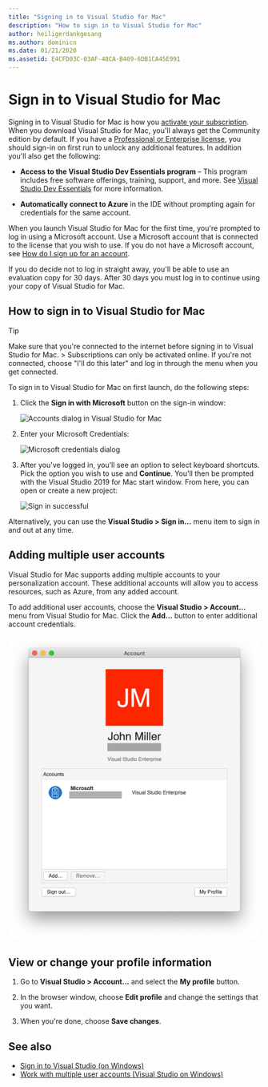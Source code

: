 ```yaml
---
title: "Signing in to Visual Studio for Mac"
description: "How to sign in to Visual Studio for Mac"
author: heiligerdankgesang
ms.author: dominicn
ms.date: 01/21/2020
ms.assetid: E4CFD03C-03AF-48CA-B409-6DB1CA45E991
---
```

# Sign in to Visual Studio for Mac

Signing in to Visual Studio for Mac is how you [activate your subscription](enable-subscription.md). When you download Visual Studio for Mac, you'll always get the Community edition by default. If you have a [Professional or Enterprise license](https://visualstudio.microsoft.com/vs/compare/), you should sign-in on first run to unlock any additional features. In addition you'll also get the following:

* **Access to the Visual Studio Dev Essentials program** – This program includes free software offerings, training, support, and more. See [Visual Studio Dev Essentials](https://visualstudio.microsoft.com/dev-essentials/) for more information.

* **Automatically connect to Azure** in the IDE without prompting again for credentials for the same account.

When you launch Visual Studio for Mac for the first time, you're prompted to log in using a Microsoft account. Use a Microsoft account that is connected to the license that you wish to use. If you do not have a Microsoft account, see [How do I sign up for an account](https://support.microsoft.com/instantanswers/d18cc497-d839-cf50-dea8-f99c95f2bd16/sign-up-for-a-microsoft-account).

If you do decide not to log in straight away, you'll be able to use an evaluation copy for 30 days. After 30 days you must log in to continue using your copy of Visual Studio for Mac.

## How to sign in to Visual Studio for Mac

> [!TIP]
> Make sure that you're connected to the internet before signing in to Visual Studio for Mac. > Subscriptions can only be activated online. If you're not connected, choose "I'll do this later" and log in through the menu when you get connected.

To sign in to Visual Studio for Mac on first launch, do the following steps:

1. Click the **Sign in with Microsoft** button on the sign-in window:

    ![Accounts dialog in Visual Studio for Mac](media/ide-tour-2019-start-signin.png)

2. Enter your Microsoft Credentials:

    ![Microsoft credentials dialog](media/signing-in-image13.png)

4. After you've logged in, you'll see an option to select keyboard shortcuts. Pick the option you wish to use and **Continue**. You'll then be prompted with the Visual Studio 2019 for Mac start window. From here, you can open or create a new project:

    ![Sign in successful](media/signing-in-image14.png)

Alternatively, you can use the **Visual Studio > Sign in…** menu item to sign in and out at any time.

## Adding multiple user accounts

Visual Studio for Mac supports adding multiple accounts to your personalization account. These additional accounts will allow you to access resources, such as Azure, from any added account.

To add additional user accounts, choose the **Visual Studio > Account...** menu from Visual Studio for Mac. Click the **Add...** button to enter additional account credentials.

![Manage accounts](media/user-accounts-login.png)

## View or change your profile information

1. Go to **Visual Studio > Account…** and select the **My profile** button.

2. In the browser window, choose **Edit profile** and change the settings that you want.

3. When you're done, choose **Save changes**.

## See also

- [Sign in to Visual Studio (on Windows)](/visualstudio/ide/signing-in-to-visual-studio)
- [Work with multiple user accounts (Visual Studio on Windows)](/visualstudio/ide/work-with-multiple-user-accounts)
